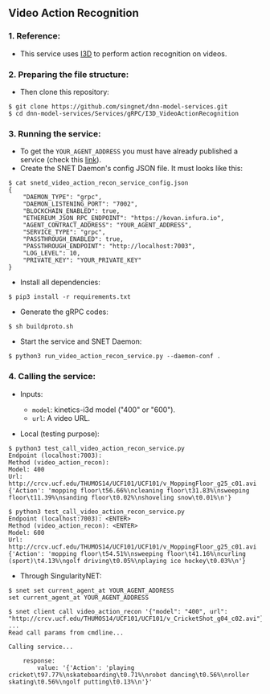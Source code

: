 ## Video Action Recognition

### 1. Reference:

- This service uses [I3D](https://github.com/deepmind/kinetics-i3d) to perform action recognition on videos.

### 2. Preparing the file structure:

- Then clone this repository:
```
$ git clone https://github.com/singnet/dnn-model-services.git
$ cd dnn-model-services/Services/gRPC/I3D_VideoActionRecognition
```

### 3. Running the service:

- To get the `YOUR_AGENT_ADDRESS` you must have already published a service (check this [link](https://github.com/singnet/wiki/tree/master/tutorials/howToPublishService)).
- Create the SNET Daemon's config JSON file. It must looks like this:
```
$ cat snetd_video_action_recon_service_config.json
{
    "DAEMON_TYPE": "grpc",
    "DAEMON_LISTENING_PORT": "7002",
    "BLOCKCHAIN_ENABLED": true,
    "ETHEREUM_JSON_RPC_ENDPOINT": "https://kovan.infura.io",
    "AGENT_CONTRACT_ADDRESS": "YOUR_AGENT_ADDRESS",
    "SERVICE_TYPE": "grpc",
    "PASSTHROUGH_ENABLED": true,
    "PASSTHROUGH_ENDPOINT": "http://localhost:7003",
    "LOG_LEVEL": 10,
    "PRIVATE_KEY": "YOUR_PRIVATE_KEY"
}
```
- Install all dependencies:
```
$ pip3 install -r requirements.txt
```
- Generate the gRPC codes:
```
$ sh buildproto.sh
```
- Start the service and SNET Daemon:
```
$ python3 run_video_action_recon_service.py --daemon-conf .
```

### 4. Calling the service:

- Inputs:
  - `model`: kinetics-i3d model ("400" or "600").
  - `url`: A video URL.

- Local (testing purpose):

```
$ python3 test_call_video_action_recon_service.py
Endpoint (localhost:7003):
Method (video_action_recon): 
Model: 400
Url: http://crcv.ucf.edu/THUMOS14/UCF101/UCF101/v_MoppingFloor_g25_c01.avi
{'Action': 'mopping floor\t56.66%\ncleaning floor\t31.83%\nsweeping floor\t11.39%\nsanding floor\t0.02%\nshoveling snow\t0.01%\n'}

$ python3 test_call_video_action_recon_service.py 
Endpoint (localhost:7003): <ENTER>
Method (video_action_recon): <ENTER>
Model: 600
Url: http://crcv.ucf.edu/THUMOS14/UCF101/UCF101/v_MoppingFloor_g25_c01.avi
{'Action': 'mopping floor\t54.51%\nsweeping floor\t41.16%\ncurling (sport)\t4.13%\ngolf driving\t0.05%\nplaying ice hockey\t0.03%\n'}
```

- Through SingularityNET:

```
$ snet set current_agent_at YOUR_AGENT_ADDRESS
set current_agent_at YOUR_AGENT_ADDRESS

$ snet client call video_action_recon '{"model": "400", url": "http://crcv.ucf.edu/THUMOS14/UCF101/UCF101/v_CricketShot_g04_c02.avi"}'
...
Read call params from cmdline...

Calling service...

    response:
        value: '{'Action': 'playing cricket\t97.77%\nskateboarding\t0.71%\nrobot dancing\t0.56%\nroller skating\t0.56%\ngolf putting\t0.13%\n'}'
```